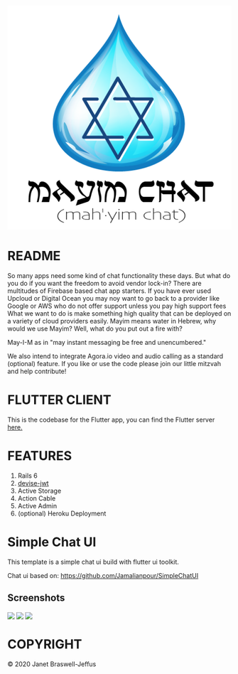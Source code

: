 ![Mayim Chat](/graphics/mayim_logo.png?raw=true "Mayim Chat")

# README

So many apps need some kind of chat functionality these days. But what
do you do if you want the freedom to avoid vendor lock-in? There are
multitudes of Firebase based chat app starters. If you have ever used
Upcloud or Digital Ocean you may noy want to go back to a provider like
Google or AWS who do not offer support unless you pay high support fees
What we want to do is make something high quality that can be deployed
on a variety of cloud providers easily. Mayim means water in Hebrew,
why would we use Mayim? Well, what do you put out a fire with?

May-I-M as in "may instant messaging be free and unencumbered."

We also intend to integrate Agora.io video and audio calling as a
standard (optional) feature. If you like or use the code please join our
little mitzvah and help contribute!

# FLUTTER CLIENT

This is the codebase for the Flutter app, you can find the Flutter server
[here.](https://github.com/jjeffus/mayim-server "Mayim Server Repository")

# FEATURES

1. Rails 6
2. [devise-jwt](https://github.com/waiting-for-dev/devise-jwt "Devise with JSON Web Tokens")
3. Active Storage
4. Action Cable
5. Active Admin
6. (optional) Heroku Deployment

# Simple Chat UI

This template is a simple chat ui build with flutter ui toolkit.

Chat ui based on:
https://github.com/Jamalianpour/SimpleChatUI

## Screenshots

<img align = "center" src="screenshots/screenShot1.jpg" width=32%> <img align = "center" src="screenshots/screenShot2.jpg" width=32%> <img align = "center" src="screenshots/screenShot3.jpg" width=32%>


# COPYRIGHT

&copy; 2020 Janet Braswell-Jeffus
